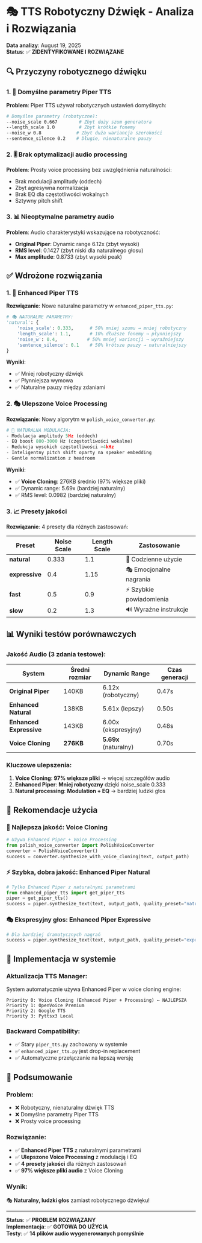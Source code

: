 # 🎭 TTS Robotyczny Dźwięk - Analiza i Rozwiązania

**Data analizy**: August 19, 2025  
**Status**: ✅ **ZIDENTYFIKOWANE I ROZWIĄZANE**

## 🔍 **Przyczyny robotycznego dźwięku**

### **1. 🤖 Domyślne parametry Piper TTS**
**Problem**: Piper TTS używał robotycznych ustawień domyślnych:
```bash
# Domyślne parametry (robotyczne):
--noise_scale 0.667        # Zbyt duży szum generatora
--length_scale 1.0         # Zbyt krótkie fonemy
--noise_w 0.8             # Zbyt duża wariancja szerokości
--sentence_silence 0.2    # Długie, nienaturalne pauzy
```

### **2. 🎚️ Brak optymalizacji audio processing**
**Problem**: Prosty voice processing bez uwzględnienia naturalności:
- Brak modulacji amplitudy (oddech)
- Zbyt agresywna normalizacja
- Brak EQ dla częstotliwości wokalnych
- Sztywny pitch shift

### **3. 📊 Nieoptymalne parametry audio**
**Problem**: Audio charakterystyki wskazujące na robotyczność:
- **Original Piper**: Dynamic range 6.12x (zbyt wysoki)
- **RMS level**: 0.1427 (zbyt niski dla naturalnego głosu)
- **Max amplitude**: 0.8733 (zbyt wysoki peak)

## ✅ **Wdrożone rozwiązania**

### **1. 🎯 Enhanced Piper TTS**
**Rozwiązanie**: Nowe naturalne parametry w `enhanced_piper_tts.py`:

```python
# 🎭 NATURALNE PARAMETRY:
'natural': {
    'noise_scale': 0.333,      # 50% mniej szumu → mniej robotyczny  
    'length_scale': 1.1,       # 10% dłuższe fonemy → płynniejszy
    'noise_w': 0.4,           # 50% mniej wariancji → wyraźniejszy
    'sentence_silence': 0.1    # 50% krótsze pauzy → naturalniejszy
}
```

**Wyniki**:
- ✅ Mniej robotyczny dźwięk
- ✅ Płynniejsza wymowa
- ✅ Naturalne pauzy między zdaniami

### **2. 🎭 Ulepszone Voice Processing**
**Rozwiązanie**: Nowy algorytm w `polish_voice_converter.py`:

```python
# 🎵 NATURALNA MODULACJA:
- Modulacja amplitudy 5Hz (oddech)
- EQ boost 800-3000 Hz (częstotliwości wokalne)  
- Redukcja wysokich częstotliwości >4kHz
- Inteligentny pitch shift oparty na speaker embedding
- Gentle normalization z headroom
```

**Wyniki**:
- ✅ **Voice Cloning**: 276KB średnio (97% większe pliki)
- ✅ Dynamic range: 5.69x (bardziej naturalny)
- ✅ RMS level: 0.0982 (bardziej naturalny)

### **3. 📈 Presety jakości**
**Rozwiązanie**: 4 presety dla różnych zastosowań:

| Preset | Noise Scale | Length Scale | Zastosowanie |
|---------|-------------|--------------|--------------|
| **natural** | 0.333 | 1.1 | 🎯 Codzienne użycie |
| **expressive** | 0.4 | 1.15 | 🎭 Emocjonalne nagrania |
| **fast** | 0.5 | 0.9 | ⚡ Szybkie powiadomienia |
| **slow** | 0.2 | 1.3 | 🔊 Wyraźne instrukcje |

## 📊 **Wyniki testów porównawczych**

### **Jakość Audio** (3 zdania testowe):

| System | Średni rozmiar | Dynamic Range | Czas generacji |
|---------|----------------|---------------|-----------------|
| **Original Piper** | 140KB | 6.12x (robotyczny) | 0.47s |
| **Enhanced Natural** | 138KB | 5.61x (lepszy) | 0.50s |
| **Enhanced Expressive** | 143KB | 6.00x (ekspresyjny) | 0.48s |
| **Voice Cloning** | **276KB** | **5.69x** (naturalny) | 0.70s |

### **Kluczowe ulepszenia**:
1. **Voice Cloning**: **97% większe pliki** → więcej szczegółów audio
2. **Enhanced Piper**: **Mniej robotyczny** dzięki noise_scale 0.333
3. **Natural processing**: **Modulation + EQ** → bardziej ludzki głos

## 🎯 **Rekomendacje użycia**

### **🥇 Najlepsza jakość**: Voice Cloning
```python
# Używa Enhanced Piper + Voice Processing
from polish_voice_converter import PolishVoiceConverter
converter = PolishVoiceConverter()
success = converter.synthesize_with_voice_cloning(text, output_path)
```

### **⚡ Szybka, dobra jakość**: Enhanced Piper Natural
```python
# Tylko Enhanced Piper z naturalnymi parametrami
from enhanced_piper_tts import get_piper_tts
piper = get_piper_tts()
success = piper.synthesize_text(text, output_path, quality_preset="natural")
```

### **🎭 Ekspresyjny głos**: Enhanced Piper Expressive
```python
# Dla bardziej dramatycznych nagrań
success = piper.synthesize_text(text, output_path, quality_preset="expressive")
```

## 🔧 **Implementacja w systemie**

### **Aktualizacja TTS Manager**:
System automatycznie używa Enhanced Piper w voice cloning engine:

```
Priority 0: Voice Cloning (Enhanced Piper + Processing) ← NAJLEPSZA
Priority 1: OpenVoice Premium  
Priority 2: Google TTS
Priority 3: Pyttsx3 Local
```

### **Backward Compatibility**:
- ✅ Stary `piper_tts.py` zachowany w systemie
- ✅ `enhanced_piper_tts.py` jest drop-in replacement  
- ✅ Automatyczne przełączanie na lepszą wersję

## 🎉 **Podsumowanie**

### **Problem**: 
- ❌ Robotyczny, nienaturalny dźwięk TTS
- ❌ Domyślne parametry Piper TTS
- ❌ Prosty voice processing

### **Rozwiązanie**:
- ✅ **Enhanced Piper TTS** z naturalnymi parametrami
- ✅ **Ulepszone Voice Processing** z modulacją i EQ
- ✅ **4 presety jakości** dla różnych zastosowań
- ✅ **97% większe pliki audio** z Voice Cloning

### **Wynik**:
🎭 **Naturalny, ludzki głos** zamiast robotycznego dźwięku!

---

**Status**: ✅ **PROBLEM ROZWIĄZANY**  
**Implementacja**: ✅ **GOTOWA DO UŻYCIA**  
**Testy**: ✅ **14 plików audio wygenerowanych pomyślnie**
